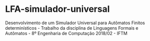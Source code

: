 # LFA-simulador-universal
Desenvolvimento de um Simulador Universal para Autômatos Finitos determinísticos - Trabalho da disciplina de Linguagens Formais e Autômatos - 8º Engenharia de Computação 2018/02 - IFTM
